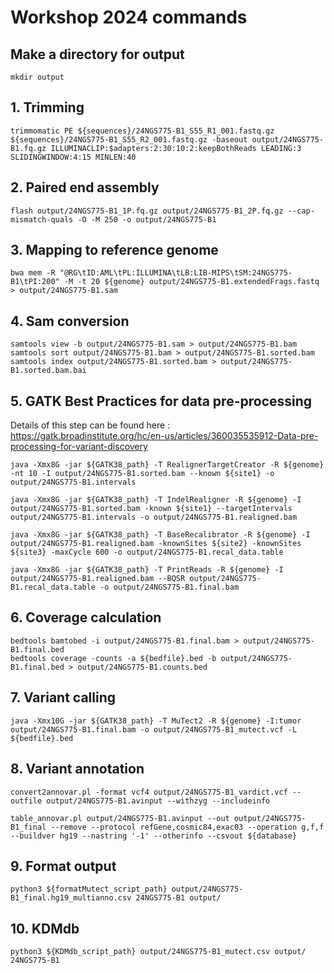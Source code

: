 # Workshop 2024 commands
## Make a directory for output
```
mkdir output
```

## 1. Trimming
```
trimmomatic PE ${sequences}/24NGS775-B1_S55_R1_001.fastq.gz ${sequences}/24NGS775-B1_S55_R2_001.fastq.gz -baseout output/24NGS775-B1.fq.gz ILLUMINACLIP:$adapters:2:30:10:2:keepBothReads LEADING:3 SLIDINGWINDOW:4:15 MINLEN:40
``` 

## 2. Paired end assembly
```
flash output/24NGS775-B1_1P.fq.gz output/24NGS775-B1_2P.fq.gz --cap-mismatch-quals -O -M 250 -o output/24NGS775-B1
```

## 3. Mapping to reference genome
```
bwa mem -R "@RG\tID:AML\tPL:ILLUMINA\tLB:LIB-MIPS\tSM:24NGS775-B1\tPI:200" -M -t 20 ${genome} output/24NGS775-B1.extendedFrags.fastq > output/24NGS775-B1.sam
```

## 4. Sam conversion
```
samtools view -b output/24NGS775-B1.sam > output/24NGS775-B1.bam
samtools sort output/24NGS775-B1.bam > output/24NGS775-B1.sorted.bam
samtools index output/24NGS775-B1.sorted.bam > output/24NGS775-B1.sorted.bam.bai
```
## 5. GATK Best Practices for data pre-processing
Details of this step can be found here :
https://gatk.broadinstitute.org/hc/en-us/articles/360035535912-Data-pre-processing-for-variant-discovery
```
java -Xmx8G -jar ${GATK38_path} -T RealignerTargetCreator -R ${genome} -nt 10 -I output/24NGS775-B1.sorted.bam --known ${site1} -o output/24NGS775-B1.intervals

java -Xmx8G -jar ${GATK38_path} -T IndelRealigner -R ${genome} -I output/24NGS775-B1.sorted.bam -known ${site1} --targetIntervals output/24NGS775-B1.intervals -o output/24NGS775-B1.realigned.bam

java -Xmx8G -jar ${GATK38_path} -T BaseRecalibrator -R ${genome} -I output/24NGS775-B1.realigned.bam -knownSites ${site2} -knownSites ${site3} -maxCycle 600 -o output/24NGS775-B1.recal_data.table

java -Xmx8G -jar ${GATK38_path} -T PrintReads -R ${genome} -I output/24NGS775-B1.realigned.bam --BQSR output/24NGS775-B1.recal_data.table -o output/24NGS775-B1.final.bam
```

## 6. Coverage calculation
```
bedtools bamtobed -i output/24NGS775-B1.final.bam > output/24NGS775-B1.final.bed
bedtools coverage -counts -a ${bedfile}.bed -b output/24NGS775-B1.final.bed > output/24NGS775-B1.counts.bed
```

## 7. Variant calling
```
java -Xmx10G -jar ${GATK38_path} -T MuTect2 -R ${genome} -I:tumor output/24NGS775-B1.final.bam -o output/24NGS775-B1_mutect.vcf -L ${bedfile}.bed
```

## 8. Variant annotation
```
convert2annovar.pl -format vcf4 output/24NGS775-B1_vardict.vcf --outfile output/24NGS775-B1.avinput --withzyg --includeinfo

table_annovar.pl output/24NGS775-B1.avinput --out output/24NGS775-B1_final --remove --protocol refGene,cosmic84,exac03 --operation g,f,f --buildver hg19 --nastring '-1' --otherinfo --csvout ${database}
```

## 9. Format output
```
python3 ${formatMutect_script_path} output/24NGS775-B1_final.hg19_multianno.csv 24NGS775-B1 output/
```

## 10. KDMdb
```
python3 ${KDMdb_script_path} output/24NGS775-B1_mutect.csv output/ 24NGS775-B1
```